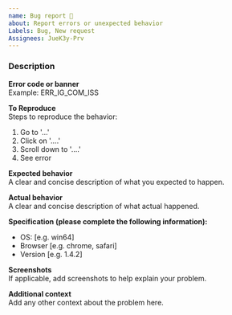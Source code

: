 ```yaml
---
name: Bug report 🐛
about: Report errors or unexpected behavior
Labels: Bug, New request
Assignees: JueK3y-Prv
---
```


### Description

**Error code or banner**
<br>Example: ERR_IG_COM_ISS   <!-- Leave the field blank if there is no error code -->

**To Reproduce**
<br>Steps to reproduce the behavior:
1. Go to '...'
2. Click on '....'
3. Scroll down to '....'
4. See error

**Expected behavior**
<br>A clear and concise description of what you expected to happen.

**Actual behavior**
<br>A clear and concise description of what actual happened.

**Specification (please complete the following information):**
 - OS: [e.g. win64]
 - Browser [e.g. chrome, safari]   <!-- Don't fill this out if your version is newer than 2.0.1 -->
 - Version [e.g. 1.4.2]

**Screenshots**
<br>If applicable, add screenshots to help explain your problem.

**Additional context**
<br>Add any other context about the problem here.
